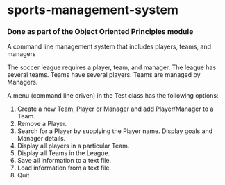 # sports-management-system
### Done as part of the Object Oriented Principles module
A command line management system that includes players, teams, and managers

The soccer league requires a player, team, and manager. The league has several teams. Teams have several players. Teams are managed by Managers.

A menu (command line driven) in the Test class has the following options:
1.	Create a new Team, Player or Manager and add Player/Manager to a Team. 
2.	Remove a Player.
3.	Search for a Player by supplying the Player name. Display goals and Manager details.
4.    Display all players in a particular Team.
5.    Display all Teams in the League.
6.    Save all information to a text file.
7.    Load information from a text file.
8.    Quit
